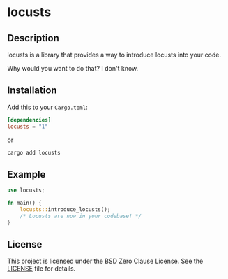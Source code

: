 # locusts

## Description
locusts is a library that provides a way to introduce locusts into your code.

Why would you want to do that? I don't know.

## Installation
Add this to your `Cargo.toml`:
```toml
[dependencies]
locusts = "1"
```
or
```sh
cargo add locusts
```

## Example
```rust
use locusts;

fn main() {
	locusts::introduce_locusts();
	/* Locusts are now in your codebase! */
}
```
## License
This project is licensed under the BSD Zero Clause License. See the [LICENSE](../LICENSE) file for details.